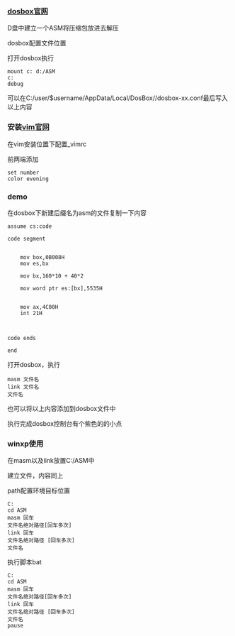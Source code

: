 ### [dosbox官网](www.dosbox.com)

D盘中建立一个ASM将压缩包放进去解压

dosbox配置文件位置

打开dosbox执行

```shell
mount c: d:/ASM
c:
debug
```

可以在C:/user/$username/AppData/Local/DosBox//dosbox-xx.conf最后写入以上内容



### 安装[vim官网](www.vim.org)

在vim安装位置下配置_vimrc

前两端添加

```shell
set number
color evening
```

### demo

在dosbox下新建后缀名为asm的文件复制一下内容

```shell
assume cs:code

code segment

	
	mov box,0B008H
	mov es,bx
	
	mov bx,160*10 + 40*2
	
	mov word ptr es:[bx],5535H
	
	
	mov ax,4C00H
	int 21H
	
	
	
code ends

end
```

打开dosbox，执行

```shell
masm 文件名
link 文件名
文件名
```

也可以将以上内容添加到dosbox文件中

执行完成dosbox控制台有个紫色的的小点



### winxp使用

在masm以及link放置C:/ASM中

建立文件，内容同上

path配置环境目标位置

```shell
C:
cd ASM
masm 回车
文件名绝对路径[回车多次]
link 回车
文件名绝对路径 [回车多次]
文件名
```

执行脚本bat

```
C:
cd ASM
masm 回车
文件名绝对路径[回车多次]
link 回车
文件名绝对路径 [回车多次]
文件名
pause
```

